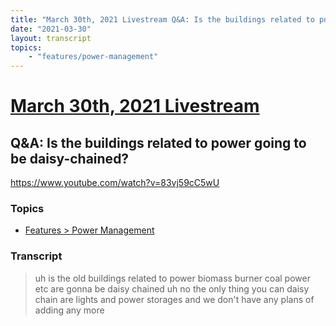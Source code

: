 ```yaml
---
title: "March 30th, 2021 Livestream Q&A: Is the buildings related to power going to be daisy-chained?"
date: "2021-03-30"
layout: transcript
topics:
    - "features/power-management"
---
```

# [March 30th, 2021 Livestream](../2021-03-30.md)
## Q&A: Is the buildings related to power going to be daisy-chained?
https://www.youtube.com/watch?v=83vj59cC5wU

### Topics
* [Features > Power Management](../topics/features/power-management.md)

### Transcript

> uh is the old buildings related to power biomass burner coal power etc are gonna be daisy chained uh no the only thing you can daisy chain are lights and power storages and we don't have any plans of adding any more
